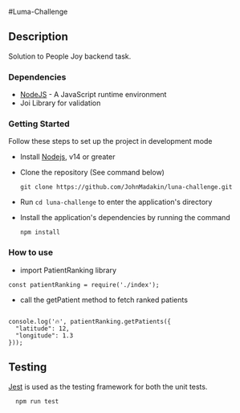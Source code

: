 
#Luma-Challenge
## Description
Solution to People Joy backend task.

### Dependencies

- [NodeJS](https://github.com/nodejs/node) - A JavaScript runtime environment
- Joi Library for validation
### Getting Started

Follow these steps to set up the project in development mode

- Install [Nodejs](https://nodejs.org/en/download/), v14 or greater
- Clone the repository (See command below)

  ```[bash]
  git clone https://github.com/JohnMadakin/luna-challenge.git
  ```

- Run `cd luna-challenge` to enter the application's directory
- Install the application's dependencies by running the command
  ```
  npm install
  ```

### How to use
- import PatientRanking library
```
const patientRanking = require('./index');

```
- call the getPatient method to fetch ranked patients

```

console.log('🔥', patientRanking.getPatients({
  "latitude": 12,
  "longitude": 1.3
}));

```
## Testing

[Jest](https://jestjs.io) is used as the testing framework for both the unit tests.

```
  npm run test
```
